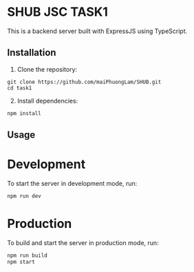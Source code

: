 # SHUB JSC TASK1

This is a backend server built with ExpressJS using TypeScript.

## Installation

1. Clone the repository:

```
git clone https://github.com/maiPhuongLam/SHUB.git
cd task1
```

2. Install dependencies:

```bash
npm install
```

## Usage

# Development

To start the server in development mode, run:

```bash
npm run dev
```

# Production

To build and start the server in production mode, run:

```bash
npm run build
npm start
```
